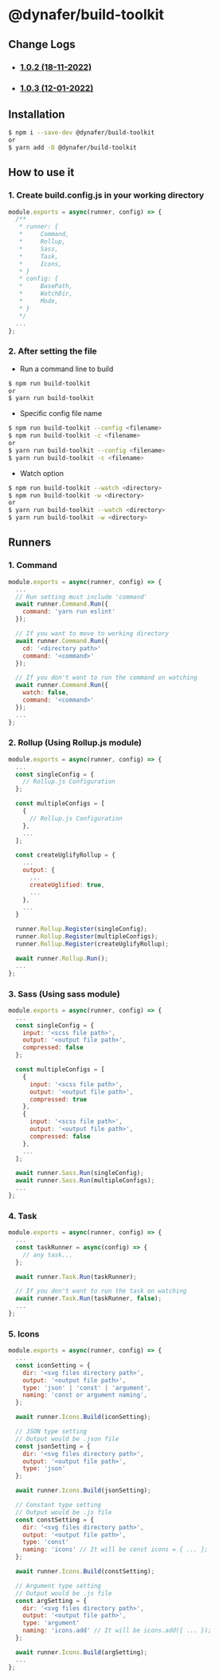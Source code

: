 # @dynafer/build-toolkit
## Change Logs
* ### [1.0.2 (18-11-2022)](https://github.com/dynafer/build-toolkit/blob/main/logs/change_log_1.0.2.md)
* ### [1.0.3 (12-01-2022)](https://github.com/dynafer/build-toolkit/blob/main/logs/change_log_1.0.3.md)
## Installation
```bash
$ npm i --save-dev @dynafer/build-toolkit
or
$ yarn add -D @dynafer/build-toolkit
```
## How to use it
### 1. Create __build.config.js__ in your working directory
```javascript
module.exports = async(runner, config) => {
  /**
   * runner: {
   *     Command,
   *     Rollup,
   *     Sass,
   *     Task,
   *     Icons,
   * }
   * config: {
   *     BasePath,
   *     WatchDir,
   *     Mode,
   * }
   */
  ...
};
```
### 2. After setting the file
* Run a command line to build
```bash
$ npm run build-toolkit
or
$ yarn run build-toolkit
```
* Specific config file name
```bash
$ npm run build-toolkit --config <filename>
$ npm run build-toolkit -c <filename>
or
$ yarn run build-toolkit --config <filename>
$ yarn run build-toolkit -c <filename>
```
* Watch option
```bash
$ npm run build-toolkit --watch <directory>
$ npm run build-toolkit -w <directory>
or
$ yarn run build-toolkit --watch <directory>
$ yarn run build-toolkit -w <directory>
```
## Runners
### 1. Command
```javascript
module.exports = async(runner, config) => {
  ...
  // Run setting must include 'command'
  await runner.Command.Run({
    command: 'yarn run eslint'
  });

  // If you want to move to working directory
  await runner.Command.Run({
    cd: '<directory path>'
    command: '<command>'
  });

  // If you don't want to run the command on watching
  await runner.Command.Run({
    watch: false,
    command: '<command>'
  });
  ...
};
```
### 2. Rollup (Using **Rollup.js** module)
```javascript
module.exports = async(runner, config) => {
  ...
  const singleConfig = {
    // Rollup.js Configuration
  };

  const multipleConfigs = [
    {
      // Rollup.js Configuration
    },
    ...
  ];

  const createUglifyRollup = {
    ...
    output: {
      ...
      createUglified: true,
      ...
    },
    ...
  }

  runner.Rollup.Register(singleConfig);
  runner.Rollup.Register(multipleConfigs);
  runner.Rollup.Register(createUglifyRollup);

  await runner.Rollup.Run();
  ...
};
```
### 3. Sass (Using **sass** module)
```javascript
module.exports = async(runner, config) => {
  ...
  const singleConfig = {
    input: '<scss file path>',
    output: '<output file path>',
    compressed: false
  };

  const multipleConfigs = [
    {
      input: '<scss file path>',
      output: '<output file path>',
      compressed: true
    },
    {
      input: '<scss file path>',
      output: '<output file path>',
      compressed: false
    },
    ...
  ];

  await runner.Sass.Run(singleConfig);
  await runner.Sass.Run(multipleConfigs);
  ...
};
```
### 4. Task
```javascript
module.exports = async(runner, config) => {
  ...
  const taskRunner = async(config) => {
    // any task...
  };

  await runner.Task.Run(taskRunner);

  // If you don't want to run the task on watching
  await runner.Task.Run(taskRunner, false);
  ...
};
```
### 5. Icons
```javascript
module.exports = async(runner, config) => {
  ...
  const iconSetting = {
    dir: '<svg files directory path>',
    output: '<output file path>',
    type: 'json' | 'const' | 'argument',
    naming: 'const or argument naming',
  };

  await runner.Icons.Build(iconSetting);

  // JSON type setting
  // Output would be .json file
  const jsonSetting = {
    dir: '<svg files directory path>',
    output: '<output file path>',
    type: 'json'
  };

  await runner.Icons.Build(jsonSetting);

  // Constant type setting
  // Output would be .js file
  const constSetting = {
    dir: '<svg files directory path>',
    output: '<output file path>',
    type: 'const'
    naming: 'icons' // It will be const icons = { ... };
  };

  await runner.Icons.Build(constSetting);

  // Argument type setting
  // Output would be .js file
  const argSetting = {
    dir: '<svg files directory path>',
    output: '<output file path>',
    type: 'argument'
    naming: 'icons.add' // It will be icons.add({ ... });
  };

  await runner.Icons.Build(argSetting);
  ...
};
```